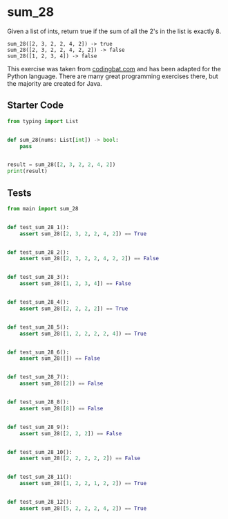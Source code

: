 # sum_28





Given a list of ints, return true if the sum of all the 2's in the list is exactly 8.

```
sum_28([2, 3, 2, 2, 4, 2]) -> true
sum_28([2, 3, 2, 2, 4, 2, 2]) -> false
sum_28([1, 2, 3, 4]) -> false
```

This exercise was taken from [codingbat.com](https://codingbat.com/prob/p199612) and has been adapted for the Python language. There are many great programming exercises there, but the majority are created for Java.

## Starter Code
```python
from typing import List


def sum_28(nums: List[int]) -> bool:
    pass


result = sum_28([2, 3, 2, 2, 4, 2])
print(result)
```

## Tests
```python
from main import sum_28


def test_sum_28_1():
    assert sum_28([2, 3, 2, 2, 4, 2]) == True


def test_sum_28_2():
    assert sum_28([2, 3, 2, 2, 4, 2, 2]) == False


def test_sum_28_3():
    assert sum_28([1, 2, 3, 4]) == False


def test_sum_28_4():
    assert sum_28([2, 2, 2, 2]) == True


def test_sum_28_5():
    assert sum_28([1, 2, 2, 2, 2, 4]) == True


def test_sum_28_6():
    assert sum_28([]) == False


def test_sum_28_7():
    assert sum_28([2]) == False


def test_sum_28_8():
    assert sum_28([8]) == False


def test_sum_28_9():
    assert sum_28([2, 2, 2]) == False


def test_sum_28_10():
    assert sum_28([2, 2, 2, 2, 2]) == False


def test_sum_28_11():
    assert sum_28([1, 2, 2, 1, 2, 2]) == True


def test_sum_28_12():
    assert sum_28([5, 2, 2, 2, 4, 2]) == True
```
